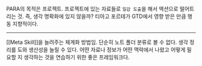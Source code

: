 PARA의 목적은 프로젝트. 프로젝트에 있는 자료들로 `일감 도출`을 해서 액션으로 떨어트리는 것. 즉, 생각 명확화에 있지 않을까? 티아고 포르테가 GTD에서 영향 받은 만큼 행동 지향적이다.

---
[[Meta Skill]]을 늘려주는 체계화 방법임. 단순히 노트 폴더 분류로 볼 수 없다. 생각 정리를 도와 생산성을 늘릴 수 있다. 어떤 자료나 정보가 어떤 맥락에서 나왔고 어떻게 필요할 지 생각하는 것을 연습하기 위한 좋은 프레임워크다.